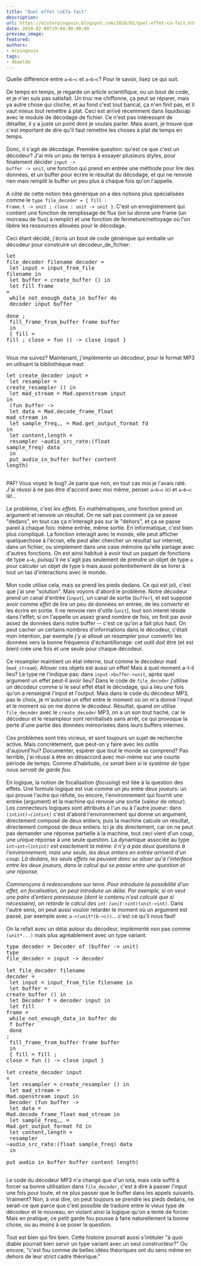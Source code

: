 ```yaml
---
title: "Quel effet \xE7a fait"
description:
url: https://misterpingouin.blogspot.com/2010/02/quel-effet-ca-fait.html
date: 2010-02-08T19:04:00-00:00
preview_image:
featured:
authors:
- mrpingouin
tags:
- dbaelde
---
```


Quelle diff&eacute;rence entre <code>a&rarr;b&rarr;c</code> et <code>a&rarr;b&rarr;c</code>? Pour le savoir, lisez ce qui suit.<br/><br/>De temps en temps, je regarde un article scientifique, ou un bout de code, et je n'en suis pas satisfait. Un truc me chiffonne, &ccedil;a peut se r&eacute;parer, mais ya autre chose qui cloche, et au fond c'est tout bancal, &ccedil;a n'en finit pas, et il vaut mieux tout remettre &agrave; plat. Ceci est arriv&eacute; r&eacute;cemment dans liquidsoap avec le module de d&eacute;codage de fichier. Ce n'est pas int&eacute;ressant de d&eacute;tailler, il y a juste un point dont je voulais parler. Mais avant, je trouve que c'est important de dire qu'il faut remettre les choses &agrave; plat de temps en temps.<br/><br/>Donc, il s'agit de d&eacute;codage. Premi&egrave;re question: qu'est ce que c'est un d&eacute;codeur? J'ai mis un peu de temps &agrave; essayer plusieurs styles, pour finalement d&eacute;cider <code>input -&gt; buffer -&gt; unit</code>, une fonction qui prend en entr&eacute;e une m&eacute;thode pour lire des donn&eacute;es, et un buffer pour &eacute;crire le r&eacute;sultat du d&eacute;codage, et qui ne renvoie rien mais remplit le buffer un peu plus &agrave; chaque fois qu'on l'appelle.<br/><br/>A c&ocirc;t&eacute; de cette notion tr&egrave;s g&eacute;n&eacute;rique on a des notions plus sp&eacute;cialis&eacute;es comme le <code>type file_decoder = { fill : Frame.t -&gt; unit ; close : unit -&gt; unit }</code>. C'est un enregistrement qui contient une fonction de remplissage de flux (on lui donne une frame (un morceau de flux) &agrave; remplir) et une fonction de fermeture/nettoyage o&ugrave; l'on lib&egrave;re les ressources allou&eacute;es pour le d&eacute;codage.<br/><br/>Ceci &eacute;tant d&eacute;cid&eacute;, j'&eacute;cris un bout de code g&eacute;n&eacute;rique qui emballe un d&eacute;codeur pour construire un d&eacute;codeur_de_fichier:<pre>let file_decoder filename decoder =<br/>  let input = input_from_file filename in<br/>  let buffer = create_buffer () in<br/>  let fill frame =<br/>    while not_enough_data_in buffer do<br/>      decoder input buffer<br/>    done ;<br/>    fill_frame_from_buffer frame buffer<br/>  in<br/>    { fill = fill ; close = fun () -&gt; close input }<br/></pre><br/>Vous me suivez? Maintenant, j'impl&eacute;mente un d&eacute;codeur, pour le format MP3 en utilisant la biblioth&egrave;que mad:<pre>let create_decoder input =<br/>  let resampler = create_resampler () in<br/>  let mad_stream = Mad.openstream input in<br/>    (fun buffer -&gt;<br/>       let data = Mad.decode_frame_float mad_stream in<br/>       let sample_freq,_,_ = Mad.get_output_format fd in<br/>       let content,length =<br/>         resampler ~audio_src_rate:(float sample_freq) data<br/>       in<br/>         put_audio_in_buffer buffer content length)<br/></pre><br/>PAF! Vous voyez le bug? Je parie que non, en tout cas moi je l'avais rat&eacute;. J'ai r&eacute;ussi &agrave; ne pas &ecirc;tre d'accord avec moi m&ecirc;me, penser <code>a&rarr;b&rarr;c</code> ici et <code>a&rarr;b&rarr;c</code> l&agrave;!...<br/><br/>Le probl&egrave;me, c'est <em>les effets</em>. En math&eacute;matiques, une fonction prend un argument et renvoie un r&eacute;sultat. On ne sait pas comment &ccedil;a se passe &quot;dedans&quot;, en tout cas &ccedil;a n'interagit pas sur le &quot;dehors&quot;, et &ccedil;a se passe pareil &agrave; chaque fois: m&ecirc;me entr&eacute;e, m&ecirc;me sortie. En informatique, c'est bien plus compliqu&eacute;. La fonction interagit avec le monde, elle peut afficher quelquechose &agrave; l'&eacute;cran, elle peut aller chercher un r&eacute;sultat sur internet, dans un fichier, ou simplement dans une case m&eacute;moire qu'elle partage avec d'autres fonctions. On est ainsi habitu&eacute; &agrave; avoir tout un paquet de fonctions de type <code>a&rarr;b</code>, puisqu'il ne s'agit pas seulement de prendre un objet de type <code>a</code> pour calculer un objet de type <code>b</code> mais aussi potentiellement de se livrer &agrave; tout un tas d'interactions avec le monde.<br/><br/>Mon code utilise cela, mais se prend les pieds dedans. Ce qui est joli, c'est que j'ai une &quot;solution&quot;. Mais voyons d'abord le probl&egrave;me. Notre d&eacute;codeur prend un canal d'entr&eacute;e (<code>input</code>), un canal de sortie (<code>buffer</code>), et est suppos&eacute; avoir comme <em>effet</em> de lire un peu de donn&eacute;es en entr&eacute;e, de les convertir et les &eacute;crire en sortie. Il ne renvoie rien d'utile (<code>unit</code>), tout son interet r&eacute;side dans l'effet; si on l'appelle un assez grand nombre de fois, on finit par avoir assez de donn&eacute;es dans notre buffer -- c'est ce qu'on a fait plus haut. On peut cacher un certains nombres d'informations dans le d&eacute;codeur, c'&eacute;tait mon intention, par exemple j'y ai allou&eacute; un <em>resampler</em> pour convertir les donn&eacute;es vers la bonne fr&eacute;quence d'&eacute;chantillonage: cet outil doit &ecirc;tre (et est bien) cr&eacute;e une fois et une seule pour chaque d&eacute;codeur.<br/><br/>Ce resampler maintient un &eacute;tat interne, tout comme le d&eacute;codeur mad (<code>mad_stream</code>). Allouer ces objets est aussi un effet! Mais &agrave; quel moment a-t-il lieu? Le type ne l'indique pas: dans <code>input-&gt;buffer-&gt;unit</code>, apr&egrave;s quel argument un effet peut-il avoir lieu? Dans le code de <code>file_decoder</code> j'utilise un d&eacute;codeur comme si le seul effet &eacute;tait le d&eacute;codage, qui a lieu une fois qu'on a renseign&eacute; l'input et l'output. Mais dans le code du d&eacute;codeur MP3, pas le choix, je m'autorise un effet entre le moment o&ugrave; on m'a donn&eacute; l'input et le moment o&ugrave; on me donne le d&eacute;codeur. R&eacute;sultat, quand on utilise <code>file_decoder</code> avec le <code>create_decoder</code> MP3, on a un son tout hach&eacute;, car le d&eacute;codeur et le resampleur sont reinitialis&eacute;s sans arr&ecirc;t, ce qui provoque la perte d'une partie des donn&eacute;es m&eacute;moris&eacute;es dans leurs buffers internes.<br/><br/>Ces probl&egrave;mes sont tr&egrave;s vicieux, et sont toujours un sujet de recherche active. Mais concr&egrave;tement, que peut-on y faire avec les outils d'aujourd'hui? Documenter, esp&eacute;rer que tout le monde se comprend? Pas terrible, j'ai r&eacute;ussi &agrave; &ecirc;tre en d&eacute;saccord avec moi-m&ecirc;me sur une courte p&eacute;riode de temps. Comme d'habitude, <em>ce serait bien si le syst&egrave;me de type nous servait de garde fou</em>.<br/><br/>En logique, la notion de focalisation (<em>focusing</em>) est li&eacute;e &agrave; la question des effets. Une formule logique est vue comme un jeu entre deux joueurs: un qui prouve l'autre qui r&eacute;fute, ou encore, l'environnement qui fournit une entr&eacute;e (argument) et la machine qui renvoie une sortie (valeur de retour). Les connecteurs logiques sont attribu&eacute;s &agrave; l'un ou &agrave; l'autre joueur: dans <code>(int*int)&rarr;(int*int)</code> c'est d'abord l'environnement qui donne un argument, directement compos&eacute; de deux entiers; puis la machine calcule un r&eacute;sultat, directement compos&eacute; de deux entiers. Ici je dis directement, car on ne peut pas demander une r&eacute;ponse partielle &agrave; la machine, tout ceci vient d'un coup, une unique r&eacute;ponse &agrave; une seule question. La dynamique associ&eacute;e au type <code>int&rarr;int&rarr;(int*int)</code> est exactement la m&ecirc;me: il n'y a pas deux questions &agrave; l'environnement, mais une seule, les deux entiers en entr&eacute;e arrivent d'un coup. L&agrave; dedans, les seuls effets ne peuvent donc se situer qu'&agrave; l'interface entre les deux joueurs, dans le calcul qui se passe entre une question et une r&eacute;ponse.<br/><br/>Commen&ccedil;ons &agrave; redescendons sur terre. Pour introduire la possibilit&eacute; d'un effet, en focalisation, on peut introduire un d&eacute;lai. Par exemple, si on veut une paire d'entiers paresseuse (dont le contenu n'est calcul&eacute; que si n&eacute;cessaire), on retarde le calcul des <code>int</code>: <code>(unit-&gt;int)*(unit-&gt;int)</code>. Dans l'autre sens, on peut aussi vouloir retarder le moment o&ugrave; un argument est pass&eacute;, par exemple avec <code>a-&gt;(unit*(b-&gt;c))</code>... c'est ce qu'il nous faut!<br/><br/>On la refait avec un d&eacute;lai autour du d&eacute;codeur, impl&eacute;ment&eacute; non pas comme <code>(unit*...)</code> mais plus agr&eacute;ablement avec un type variant:<pre>type decoder = Decoder of (buffer -&gt; unit)<br/>type file_decoder = input -&gt; decoder<br/><br/>let file_decoder filename decoder =<br/>  let input = input_from_file filename in<br/>  let buffer = create_buffer () in<br/>  let Decoder f = decoder input in<br/>  let fill frame =<br/>    while not_enough_data_in buffer do<br/>      f buffer<br/>    done ;<br/>    fill_frame_from_buffer frame buffer<br/>  in<br/>    { fill = fill ; close = fun () -&gt; close input }<br/><br/>let create_decoder input =<br/>  let resampler = create_resampler () in<br/>  let mad_stream = Mad.openstream input in<br/>    Decoder (fun buffer -&gt;<br/>       let data = Mad.decode_frame_float mad_stream in<br/>       let sample_freq,_,_ = Mad.get_output_format fd in<br/>       let content,length =<br/>         resampler ~audio_src_rate:(float sample_freq) data<br/>       in<br/>         put_audio_in_buffer buffer content length)<br/></pre><br/>Le code du d&eacute;codeur MP3 n'a chang&eacute; que d'un iota, mais cela suffit &agrave; forcer sa bonne utilisation dans <code>file_decoder</code>, c'est &agrave; dire &agrave; passer l'input une fois pour toute, et ne plus passer que le buffer dans les appels suivants. Vraiment? Non, &agrave; vrai dire, on peut toujours se prendre les pieds dedans, ne serait-ce que parce que c'est possible de traduire entre le vieux type de d&eacute;codeur et le nouveau, en violant ainsi la logique qu'on a tent&eacute; de forcer. Mais en pratique, ce petit garde fou pousse &agrave; faire naturellement la bonne chose, ou au moins &agrave; se poser la question.<br/><br/>Tout est bien qui fini bien. Cette histoire pourrait aussi s'intituler &quot;&agrave; quoi diable pourrait bien servir un type variant avec un seul constructeur?&quot; Ou encore, &quot;c'est fou comme de belles id&eacute;es th&eacute;oriques ont du sens m&ecirc;me en dehors de leur strict cadre th&eacute;orique.&quot;
